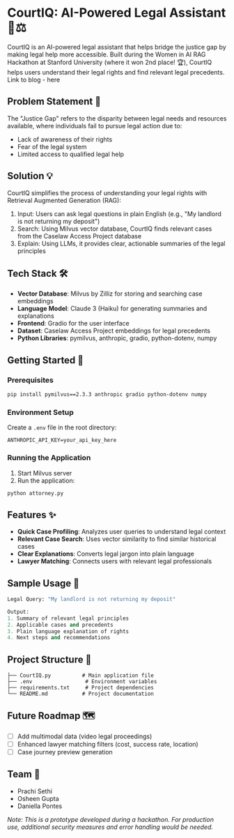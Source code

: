 # CourtIQ: AI-Powered Legal Assistant 🚀⚖️

CourtIQ is an AI-powered legal assistant that helps bridge the justice gap by making legal help more accessible. Built during the Women in AI RAG Hackathon at Stanford University (where it won 2nd place! 🏆), CourtIQ helps users understand their legal rights and find relevant legal precedents.
Link to blog - here

## Problem Statement 🎯
The "Justice Gap" refers to the disparity between legal needs and resources available, where individuals fail to pursue legal action due to:
- Lack of awareness of their rights
- Fear of the legal system
- Limited access to qualified legal help

## Solution 💡
CourtIQ simplifies the process of understanding your legal rights with Retrieval Augmented Generation (RAG):
1. Input: Users can ask legal questions in plain English (e.g., "My landlord is not returning my deposit")
2. Search: Using Milvus vector database, CourtIQ finds relevant cases from the Caselaw Access Project database
3. Explain: Using LLMs, it provides clear, actionable summaries of the legal principles

## Tech Stack 🛠️
- **Vector Database**: Milvus by Zilliz for storing and searching case embeddings
- **Language Model**: Claude 3 (Haiku) for generating summaries and explanations
- **Frontend**: Gradio for the user interface
- **Dataset**: Caselaw Access Project embeddings for legal precedents
- **Python Libraries**: pymilvus, anthropic, gradio, python-dotenv, numpy

## Getting Started 🚀

### Prerequisites
```bash
pip install pymilvus==2.3.3 anthropic gradio python-dotenv numpy
```

### Environment Setup
Create a `.env` file in the root directory:
```env
ANTHROPIC_API_KEY=your_api_key_here
```

### Running the Application
1. Start Milvus server
2. Run the application:
```bash
python attorney.py
```

## Features ✨
- **Quick Case Profiling**: Analyzes user queries to understand legal context
- **Relevant Case Search**: Uses vector similarity to find similar historical cases
- **Clear Explanations**: Converts legal jargon into plain language
- **Lawyer Matching**: Connects users with relevant legal professionals

## Sample Usage 📝
```python
Legal Query: "My landlord is not returning my deposit"

Output:
1. Summary of relevant legal principles
2. Applicable cases and precedents
3. Plain language explanation of rights
4. Next steps and recommendations
```

## Project Structure 📂
```
├── CourtIQ.py          # Main application file
├── .env                 # Environment variables
├── requirements.txt     # Project dependencies
└── README.md           # Project documentation
```

## Future Roadmap 🗺️
- [ ] Add multimodal data (video legal proceedings)
- [ ] Enhanced lawyer matching filters (cost, success rate, location)
- [ ] Case journey preview generation

## Team 👥
- Prachi Sethi
- Osheen Gupta
- Daniella Pontes

*Note: This is a prototype developed during a hackathon. For production use, additional security measures and error handling would be needed.*
